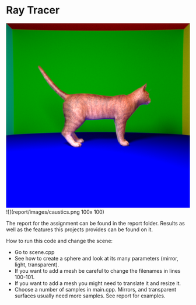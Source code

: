 # Ray Tracer

![](report/images/alpha10.png) ![](report/images/caustics.png 100x 100)

The report for the assignment can be found in the report folder. Results as well as the features this projects provides can be found on it.

How to run this code and change the scene:
- Go to scene.cpp
- See how to create a sphere and look at its many parameters (mirror, light, transparent).
- If you want to add a mesh be careful to change the filenames in lines 100-101.
- If you want to add a mesh you might need to translate it and resize it.
- Choose a number of samples in main.cpp. Mirrors, and transparent surfaces usually need more samples. See report for examples.

